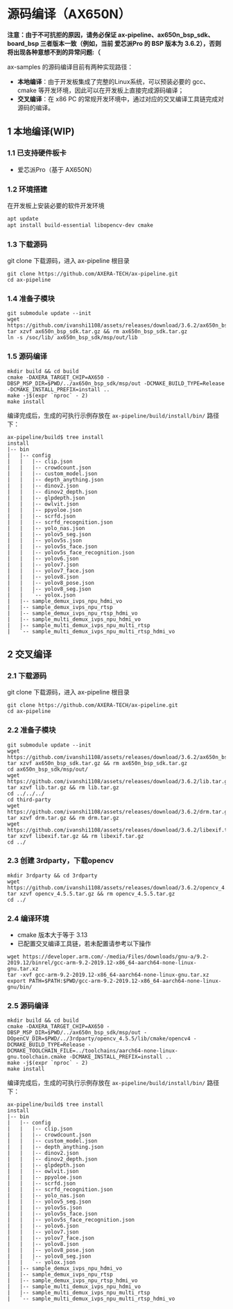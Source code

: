 # 源码编译（AX650N）

**注意：由于不可抗拒的原因，请务必保证 ax-pipeline、ax650n_bsp_sdk、board_bsp 三者版本一致（例如，当前 爱芯派Pro 的 BSP 版本为 3.6.2），否则将出现各种意想不到的异常问题:（**

ax-samples 的源码编译目前有两种实现路径：

- **本地编译**：由于开发板集成了完整的Linux系统，可以预装必要的 gcc、cmake 等开发环境，因此可以在开发板上直接完成源码编译；
- **交叉编译**：在 x86 PC 的常规开发环境中，通过对应的交叉编译工具链完成对源码的编译。

## 1 本地编译(WIP)

### 1.1 已支持硬件板卡

- 爱芯派Pro（基于 AX650N）

### 1.2 环境搭建

在开发板上安装必要的软件开发环境

```bash
apt update
apt install build-essential libopencv-dev cmake
```

### 1.3 下载源码

git clone 下载源码，进入 ax-pipeline 根目录

```shell
git clone https://github.com/AXERA-TECH/ax-pipeline.git
cd ax-pipeline
```

### 1.4 准备子模块

```shell
git submodule update --init
wget https://github.com/ivanshi1108/assets/releases/download/3.6.2/ax650n_bsp_sdk.tar.gz
tar xzvf ax650n_bsp_sdk.tar.gz && rm ax650n_bsp_sdk.tar.gz
ln -s /soc/lib/ ax650n_bsp_sdk/msp/out/lib
```

### 1.5 源码编译

```shell
mkdir build && cd build
cmake -DAXERA_TARGET_CHIP=AX650 -DBSP_MSP_DIR=$PWD/../ax650n_bsp_sdk/msp/out -DCMAKE_BUILD_TYPE=Release -DCMAKE_INSTALL_PREFIX=install ..
make -j$(expr `nproc` - 2)
make install
```

编译完成后，生成的可执行示例存放在 `ax-pipeline/build/install/bin/` 路径下：

```shell
ax-pipeline/build$ tree install
install
|-- bin
|   |-- config
|   |   |-- clip.json
|   |   |-- crowdcount.json
|   |   |-- custom_model.json
|   |   |-- depth_anything.json
|   |   |-- dinov2.json
|   |   |-- dinov2_depth.json
|   |   |-- glpdepth.json
|   |   |-- owlvit.json
|   |   |-- ppyoloe.json
|   |   |-- scrfd.json
|   |   |-- scrfd_recognition.json
|   |   |-- yolo_nas.json
|   |   |-- yolov5_seg.json
|   |   |-- yolov5s.json
|   |   |-- yolov5s_face.json
|   |   |-- yolov5s_face_recognition.json
|   |   |-- yolov6.json
|   |   |-- yolov7.json
|   |   |-- yolov7_face.json
|   |   |-- yolov8.json
|   |   |-- yolov8_pose.json
|   |   |-- yolov8_seg.json
|   |   `-- yolox.json
|   |-- sample_demux_ivps_npu_hdmi_vo
|   |-- sample_demux_ivps_npu_rtsp
|   |-- sample_demux_ivps_npu_rtsp_hdmi_vo
|   |-- sample_multi_demux_ivps_npu_hdmi_vo
|   |-- sample_multi_demux_ivps_npu_multi_rtsp
|   `-- sample_multi_demux_ivps_npu_multi_rtsp_hdmi_vo
```

## 2 交叉编译

### 2.1 下载源码

git clone 下载源码，进入 ax-pipeline 根目录

```shell
git clone https://github.com/AXERA-TECH/ax-pipeline.git
cd ax-pipeline
```

### 2.2 准备子模块

```shell
git submodule update --init
wget https://github.com/ivanshi1108/assets/releases/download/3.6.2/ax650n_bsp_sdk.tar.gz
tar xzvf ax650n_bsp_sdk.tar.gz && rm ax650n_bsp_sdk.tar.gz
cd ax650n_bsp_sdk/msp/out/
wget https://github.com/ivanshi1108/assets/releases/download/3.6.2/lib.tar.gz
tar xzvf lib.tar.gz && rm lib.tar.gz
cd ../../../
cd third-party
wget https://github.com/ivanshi1108/assets/releases/download/3.6.2/drm.tar.gz
tar xzvf drm.tar.gz && rm drm.tar.gz
wget https://github.com/ivanshi1108/assets/releases/download/3.6.2/libexif.tar.gz
tar xzvf libexif.tar.gz && rm libexif.tar.gz
cd ../
```

### 2.3 创建 3rdparty，下载opencv

```shell
mkdir 3rdparty && cd 3rdparty
wget https://github.com/ivanshi1108/assets/releases/download/3.6.2/opencv_4.5.5.tar.gz
tar xzvf opencv_4.5.5.tar.gz && rm opencv_4.5.5.tar.gz
cd ../
```

### 2.4 编译环境

- cmake 版本大于等于 3.13
- 已配置交叉编译工具链，若未配置请参考以下操作

```shell
wget https://developer.arm.com/-/media/Files/downloads/gnu-a/9.2-2019.12/binrel/gcc-arm-9.2-2019.12-x86_64-aarch64-none-linux-gnu.tar.xz
tar -xvf gcc-arm-9.2-2019.12-x86_64-aarch64-none-linux-gnu.tar.xz
export PATH=$PATH:$PWD/gcc-arm-9.2-2019.12-x86_64-aarch64-none-linux-gnu/bin/
```

### 2.5 源码编译

```shell
mkdir build && cd build
cmake -DAXERA_TARGET_CHIP=AX650 -DBSP_MSP_DIR=$PWD/../ax650n_bsp_sdk/msp/out -DOpenCV_DIR=$PWD/../3rdparty/opencv_4.5.5/lib/cmake/opencv4 -DCMAKE_BUILD_TYPE=Release -DCMAKE_TOOLCHAIN_FILE=../toolchains/aarch64-none-linux-gnu.toolchain.cmake -DCMAKE_INSTALL_PREFIX=install ..
make -j$(expr `nproc` - 2)
make install
```

编译完成后，生成的可执行示例存放在 `ax-pipeline/build/install/bin/` 路径下：

```shell
ax-pipeline/build$ tree install
install
|-- bin
|   |-- config
|   |   |-- clip.json
|   |   |-- crowdcount.json
|   |   |-- custom_model.json
|   |   |-- depth_anything.json
|   |   |-- dinov2.json
|   |   |-- dinov2_depth.json
|   |   |-- glpdepth.json
|   |   |-- owlvit.json
|   |   |-- ppyoloe.json
|   |   |-- scrfd.json
|   |   |-- scrfd_recognition.json
|   |   |-- yolo_nas.json
|   |   |-- yolov5_seg.json
|   |   |-- yolov5s.json
|   |   |-- yolov5s_face.json
|   |   |-- yolov5s_face_recognition.json
|   |   |-- yolov6.json
|   |   |-- yolov7.json
|   |   |-- yolov7_face.json
|   |   |-- yolov8.json
|   |   |-- yolov8_pose.json
|   |   |-- yolov8_seg.json
|   |   `-- yolox.json
|   |-- sample_demux_ivps_npu_hdmi_vo
|   |-- sample_demux_ivps_npu_rtsp
|   |-- sample_demux_ivps_npu_rtsp_hdmi_vo
|   |-- sample_multi_demux_ivps_npu_hdmi_vo
|   |-- sample_multi_demux_ivps_npu_multi_rtsp
|   `-- sample_multi_demux_ivps_npu_multi_rtsp_hdmi_vo
```
